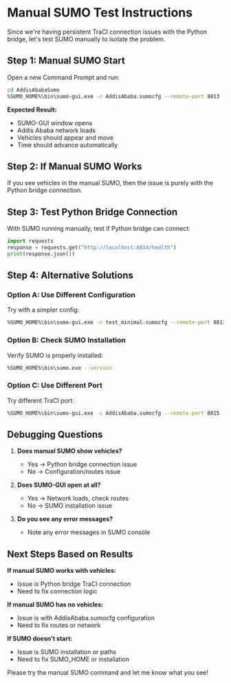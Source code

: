 # Manual SUMO Test Instructions

Since we're having persistent TraCI connection issues with the Python bridge, let's test SUMO manually to isolate the problem.

## Step 1: Manual SUMO Start

Open a new Command Prompt and run:

```bash
cd AddisAbabaSumo
%SUMO_HOME%\bin\sumo-gui.exe -c AddisAbaba.sumocfg --remote-port 8813 --start
```

**Expected Result:**
- SUMO-GUI window opens
- Addis Ababa network loads
- Vehicles should appear and move
- Time should advance automatically

## Step 2: If Manual SUMO Works

If you see vehicles in the manual SUMO, then the issue is purely with the Python bridge connection.

## Step 3: Test Python Bridge Connection

With SUMO running manually, test if Python bridge can connect:

```python
import requests
response = requests.get("http://localhost:8814/health")
print(response.json())
```

## Step 4: Alternative Solutions

### Option A: Use Different Configuration
Try with a simpler config:
```bash
%SUMO_HOME%\bin\sumo-gui.exe -c test_minimal.sumocfg --remote-port 8813 --start
```

### Option B: Check SUMO Installation
Verify SUMO is properly installed:
```bash
%SUMO_HOME%\bin\sumo.exe --version
```

### Option C: Use Different Port
Try different TraCI port:
```bash
%SUMO_HOME%\bin\sumo-gui.exe -c AddisAbaba.sumocfg --remote-port 8815 --start
```

## Debugging Questions

1. **Does manual SUMO show vehicles?**
   - Yes → Python bridge connection issue
   - No → Configuration/routes issue

2. **Does SUMO-GUI open at all?**
   - Yes → Network loads, check routes
   - No → SUMO installation issue

3. **Do you see any error messages?**
   - Note any error messages in SUMO console

## Next Steps Based on Results

**If manual SUMO works with vehicles:**
- Issue is Python bridge TraCI connection
- Need to fix connection logic

**If manual SUMO has no vehicles:**
- Issue is with AddisAbaba.sumocfg configuration
- Need to fix routes or network

**If SUMO doesn't start:**
- Issue is SUMO installation or paths
- Need to fix SUMO_HOME or installation

Please try the manual SUMO command and let me know what you see!